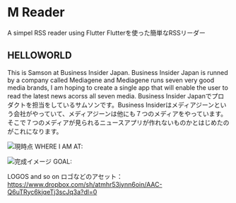 # M Reader

A simpel RSS reader using Flutter
Flutterを使った簡単なRSSリーダー

## HELLOWORLD

This is Samson at Business Insider Japan. Business Insider Japan is runned by a company called Mediagene and Mediagene runs seven very good media brands, I am hoping to create a single app that will enable the user to read the latest news acorss all seven media. 
Business Insider Japanでプロダクトを担当をしているサムソンです。Business Insiderはメディアジーンという会社がやっていて、メディアジーンは他にも７つのメディアをやっています。そこで７つのメディアが見られるニュースアプリが作れないものかとはじめたのがこれになります。

![現時点 WHERE I AM AT: ](https://i.imgur.com/hZa6bRp.png)

![完成イメージ GOAL:](https://i.imgur.com/C9z0wxX.png)

LOGOS and so on
ロゴなどのアセット：
https://www.dropbox.com/sh/atmhr53jynn6oin/AAC-Q6uTRyc6kjqeTj3scJq3a?dl=0


